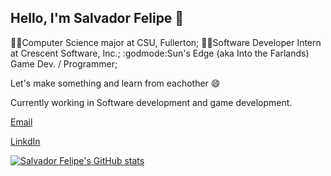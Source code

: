 ## Hello, I'm Salvador Felipe 👋
👨‍🎓Computer Science major at CSU, Fullerton;
👨‍💻Software Developer Intern at Crescent Software, Inc.;
:godmode:Sun's Edge (aka Into the Farlands) Game Dev. / Programmer;

Let's make something and learn from eachother 😄

Currently working in Software development and game development.

[Email](salvadorfelipe77@hotmail.com)

[LinkdIn](https://www.linkedin.com/in/salvador-felipe-38b396217/)

[![Salvador Felipe's GitHub stats](https://github-readme-stats.vercel.app/api?username=SalFell)](https://github.com/SalFell/github-readme-stats)
